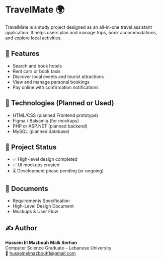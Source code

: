# TravelMate 🌍

TravelMate is a study project designed as an all-in-one travel assistant application. It helps users plan and manage trips, book accommodations, and explore local activities.

## 🚀 Features

- Search and book hotels
- Rent cars or book taxis
- Discover local events and tourist attractions
- View and manage personal bookings
- Pay online with confirmation notifications

## 🧠 Technologies (Planned or Used)

- HTML/CSS (planned Frontend prototype)
- Figma / Balsamiq (for mockups)
- PHP or ASP.NET (planned backend)
- MySQL (planned database)

## 📁 Project Status

- ✅ High-level design completed
- ✅ UI mockups created
- ⏳ Development phase pending (or ongoing)

## 📄 Documents

- Requirements Specification
- High-Level Design Document
- Mockups & User Flow

## ✍️ Author

**Hussein El Mazbouh** **Malk Serhan**  
Computer Science Graduate – Lebanese University  
📧 husseinelmazbouh1@gmail.com
